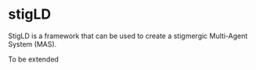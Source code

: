 # stigLD

StigLD is a framework that can be used to create a stigmergic Multi-Agent System (MAS).

To be extended
